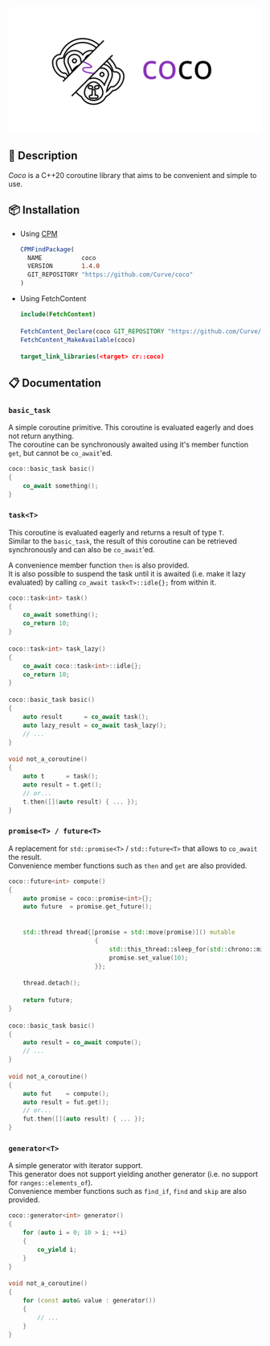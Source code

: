 <p align="center">
  <picture>
    <source media="(prefers-color-scheme: dark)" srcset="assets/logo-dark.svg">
    <img src="assets/logo-light.svg" width="600">
  </picture>
</p>

## 📃 Description

_Coco_ is a C++20 coroutine library that aims to be convenient and simple to use.  

## 📦 Installation

* Using [CPM](https://github.com/cpm-cmake/CPM.cmake)
  ```cmake
  CPMFindPackage(
    NAME           coco
    VERSION        1.4.0
    GIT_REPOSITORY "https://github.com/Curve/coco"
  )
  ```

* Using FetchContent
  ```cmake
  include(FetchContent)

  FetchContent_Declare(coco GIT_REPOSITORY "https://github.com/Curve/coco" GIT_TAG v1.4.0)
  FetchContent_MakeAvailable(coco)

  target_link_libraries(<target> cr::coco)
  ```

## 📋 Documentation

### `basic_task`

A simple coroutine primitive. This coroutine is evaluated eagerly and does not return anything.  
The coroutine can be synchronously awaited using it's member function `get`, but cannot be `co_await`'ed.

```cpp
coco::basic_task basic()
{
    co_await something();
}
```

### `task<T>`

This coroutine is evaluated eagerly and returns a result of type `T`.  
Similar to the `basic_task`, the result of this coroutine can be retrieved synchronously and can also be `co_await`'ed.

A convenience member function `then` is also provided.  
It is also possible to suspend the task until it is awaited (i.e. make it lazy evaluated) by calling `co_await task<T>::idle{};` from within it.

```cpp
coco::task<int> task()
{
    co_await something();
    co_return 10;
}

coco::task<int> task_lazy()
{
    co_await coco::task<int>::idle{};
    co_return 10;
}

coco::basic_task basic()
{
    auto result      = co_await task();
    auto lazy_result = co_await task_lazy();
    // ...
}

void not_a_coroutine()
{
    auto t      = task();
    auto result = t.get();
    // or...
    t.then([](auto result) { ... });
}
```

### `promise<T> / future<T>`

A replacement for `std::promise<T>` / `std::future<T>` that allows to `co_await` the result.  
Convenience member functions such as `then` and `get` are also provided.

```cpp
coco::future<int> compute()
{
    auto promise = coco::promise<int>{};
    auto future  = promise.get_future();

 
    std::thread thread{[promise = std::move(promise)]() mutable
                        {
                            std::this_thread::sleep_for(std::chrono::milliseconds(500));
                            promise.set_value(10);
                        }};

    thread.detach();

    return future;
}

coco::basic_task basic()
{
    auto result = co_await compute();
    // ...
}

void not_a_coroutine()
{
    auto fut    = compute();
    auto result = fut.get();
    // or...
    fut.then([](auto result) { ... });
}
```

### `generator<T>`

A simple generator with iterator support.  
This generator does not support yielding another generator (i.e. no support for `ranges::elements_of`).  
Convenience member functions such as `find_if`, `find` and `skip` are also provided.

```cpp
coco::generator<int> generator()
{
    for (auto i = 0; 10 > i; ++i)
    {
        co_yield i;
    }
}

void not_a_coroutine()
{
    for (const auto& value : generator())
    {
        // ...
    }
}
```

